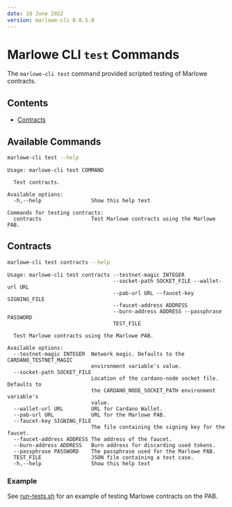 ```yaml
---
date: 18 June 2022
version: marlowe-cli 0.0.5.0
---
```


# Marlowe CLI `test` Commands

The `marlowe-cli test` command provided scripted testing of Marlowe
contracts.

## Contents

-   [Contracts](#contracts)

## Available Commands

``` bash
marlowe-cli test --help
```

    Usage: marlowe-cli test COMMAND

      Test contracts.

    Available options:
      -h,--help                Show this help text

    Commands for testing contracts:
      contracts                Test Marlowe contracts using the Marlowe PAB.

## Contracts

``` bash
marlowe-cli test contracts --help
```

    Usage: marlowe-cli test contracts --testnet-magic INTEGER
                                      --socket-path SOCKET_FILE --wallet-url URL
                                      --pab-url URL --faucet-key SIGNING_FILE
                                      --faucet-address ADDRESS
                                      --burn-address ADDRESS --passphrase PASSWORD
                                      TEST_FILE

      Test Marlowe contracts using the Marlowe PAB.

    Available options:
      --testnet-magic INTEGER  Network magic. Defaults to the CARDANO_TESTNET_MAGIC
                               environment variable's value.
      --socket-path SOCKET_FILE
                               Location of the cardano-node socket file. Defaults to
                               the CARDANO_NODE_SOCKET_PATH environment variable's
                               value.
      --wallet-url URL         URL for Cardano Wallet.
      --pab-url URL            URL for the Marlowe PAB.
      --faucet-key SIGNING_FILE
                               The file containing the signing key for the faucet.
      --faucet-address ADDRESS The address of the faucet.
      --burn-address ADDRESS   Burn address for discarding used tokens.
      --passphrase PASSWORD    The passphrase used for the Marlowe PAB.
      TEST_FILE                JSON file containing a test case.
      -h,--help                Show this help text

### Example

See [run-tests.sh](../run-tests.sh) for an example of testing Marlowe
contracts on the PAB.
